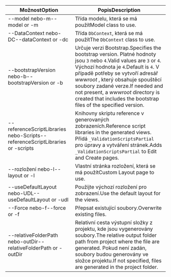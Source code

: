 <!-- Options common to Razor Pages and Controller -->
| <span data-ttu-id="4909e-101">Možnost</span><span class="sxs-lookup"><span data-stu-id="4909e-101">Option</span></span>               | <span data-ttu-id="4909e-102">Popis</span><span class="sxs-lookup"><span data-stu-id="4909e-102">Description</span></span>|
| ----------------- | ------------ |
| <span data-ttu-id="4909e-103">--model nebo-m</span><span class="sxs-lookup"><span data-stu-id="4909e-103">--model or -m</span></span>  | <span data-ttu-id="4909e-104">Třída modelu, která se má použít</span><span class="sxs-lookup"><span data-stu-id="4909e-104">Model class to use.</span></span> |
| <span data-ttu-id="4909e-105">--DataContext nebo-DC</span><span class="sxs-lookup"><span data-stu-id="4909e-105">--dataContext or -dc</span></span>  | <span data-ttu-id="4909e-106">Třída `DbContext`, která se má použít</span><span class="sxs-lookup"><span data-stu-id="4909e-106">The `DbContext` class to use.</span></span> |
| <span data-ttu-id="4909e-107">--bootstrapVersion nebo-b</span><span class="sxs-lookup"><span data-stu-id="4909e-107">--bootstrapVersion or -b</span></span>  | <span data-ttu-id="4909e-108">Určuje verzi Bootstrap.</span><span class="sxs-lookup"><span data-stu-id="4909e-108">Specifies the bootstrap version.</span></span> <span data-ttu-id="4909e-109">Platné hodnoty jsou `3` nebo `4`.</span><span class="sxs-lookup"><span data-stu-id="4909e-109">Valid values are `3` or `4`.</span></span> <span data-ttu-id="4909e-110">Výchozí hodnota je `4`.</span><span class="sxs-lookup"><span data-stu-id="4909e-110">Default is `4`.</span></span> <span data-ttu-id="4909e-111">V případě potřeby se vytvoří adresář *wwwroot* , který obsahuje spouštěcí soubory zadané verze.</span><span class="sxs-lookup"><span data-stu-id="4909e-111">If needed and not present, a *wwwroot* directory is created that includes the bootstrap files of the specified version.</span></span> |
| <span data-ttu-id="4909e-112">--referenceScriptLibraries nebo-Scripts</span><span class="sxs-lookup"><span data-stu-id="4909e-112">--referenceScriptLibraries or -scripts</span></span> |  <span data-ttu-id="4909e-113">Knihovny skriptu reference v generovaných zobrazeních.</span><span class="sxs-lookup"><span data-stu-id="4909e-113">Reference script libraries in the generated views.</span></span> <span data-ttu-id="4909e-114">Přidá `_ValidationScriptsPartial` pro úpravy a vytváření stránek.</span><span class="sxs-lookup"><span data-stu-id="4909e-114">Adds `_ValidationScriptsPartial` to Edit and Create pages.</span></span> |
| <span data-ttu-id="4909e-115">--rozložení nebo-l</span><span class="sxs-lookup"><span data-stu-id="4909e-115">--layout or -l</span></span> | <span data-ttu-id="4909e-116">Vlastní stránka rozložení, která se má použít</span><span class="sxs-lookup"><span data-stu-id="4909e-116">Custom Layout page to use.</span></span> |
| <span data-ttu-id="4909e-117">--useDefaultLayout nebo-UDL</span><span class="sxs-lookup"><span data-stu-id="4909e-117">--useDefaultLayout or -udl</span></span> | <span data-ttu-id="4909e-118">Použijte výchozí rozložení pro zobrazení.</span><span class="sxs-lookup"><span data-stu-id="4909e-118">Use the default layout for the views.</span></span> |
| <span data-ttu-id="4909e-119">--Force nebo-f</span><span class="sxs-lookup"><span data-stu-id="4909e-119">--force or -f</span></span> | <span data-ttu-id="4909e-120">Přepsat existující soubory.</span><span class="sxs-lookup"><span data-stu-id="4909e-120">Overwrite existing files.</span></span> |
| <span data-ttu-id="4909e-121">--relativeFolderPath nebo-outDir</span><span class="sxs-lookup"><span data-stu-id="4909e-121">--relativeFolderPath or -outDir</span></span> | <span data-ttu-id="4909e-122">Relativní cesta výstupní složky z projektu, kde jsou vygenerovány soubory.</span><span class="sxs-lookup"><span data-stu-id="4909e-122">The relative output folder path from project where the file are generated.</span></span> <span data-ttu-id="4909e-123">Pokud není zadán, soubory budou generovány ve složce projektu.</span><span class="sxs-lookup"><span data-stu-id="4909e-123">If not specified, files are generated in the project folder.</span></span> |